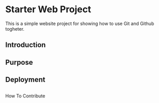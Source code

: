 # Starter Web Project

This is a simple website project
for showing how to use Git and Github togheter.

## Introduction



## Purpose

## Deployment

##
 How To Contribute